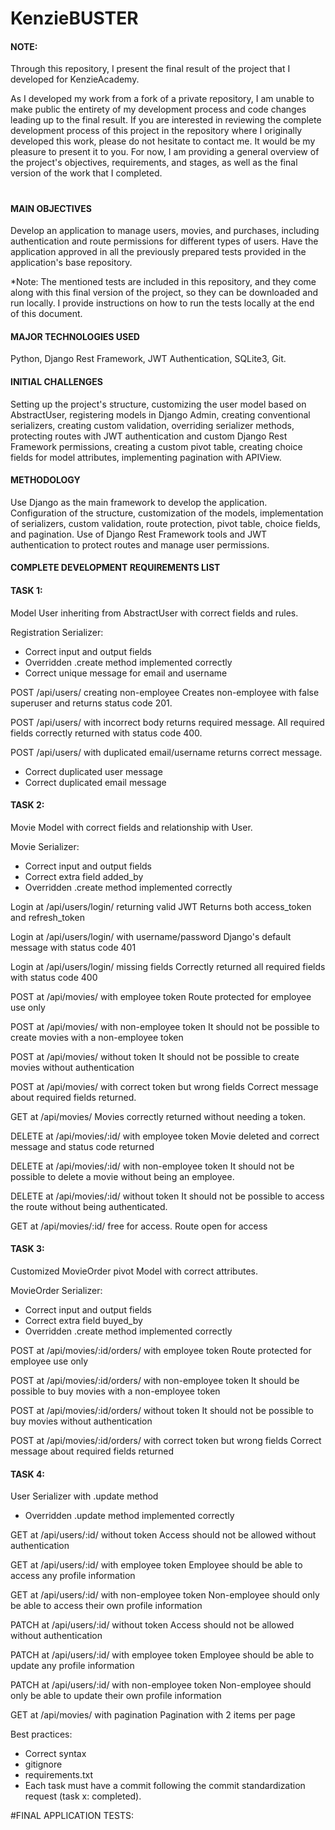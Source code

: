 # KenzieBUSTER

<h4>NOTE:</h4>

Through this repository, I present the final result of the project that I developed for KenzieAcademy.

As I developed my work from a fork of a private repository, I am unable to make public the entirety of my development process and code changes leading up to the final result. If you are interested in reviewing the complete development process of this project in the repository where I originally developed this work, please do not hesitate to contact me. It would be my pleasure to present it to you. For now, I am providing a general overview of the project's objectives, requirements, and stages, as well as the final version of the work that I completed.
#

<h4>MAIN OBJECTIVES</h4>

Develop an application to manage users, movies, and purchases, including authentication and route permissions for different types of users.
Have the application approved in all the previously prepared tests provided in the application's base repository.

*Note: The mentioned tests are included in this repository, and they come along with this final version of the project, so they can be downloaded and run locally. I provide instructions on how to run the tests locally at the end of this document.

<h4>MAJOR TECHNOLOGIES USED</h4>
Python, Django Rest Framework, JWT Authentication, SQLite3, Git.

<h4>INITIAL CHALLENGES</h4>
Setting up the project's structure, customizing the user model based on AbstractUser, registering models in Django Admin, creating conventional serializers, creating custom validation, overriding serializer methods, protecting routes with JWT authentication and custom Django Rest Framework permissions, creating a custom pivot table, creating choice fields for model attributes, implementing pagination with APIView.

<h4>METHODOLOGY</h4>
Use Django as the main framework to develop the application. Configuration of the structure, customization of the models, implementation of serializers, custom validation, route protection, pivot table, choice fields, and pagination. Use of Django Rest Framework tools and JWT authentication to protect routes and manage user permissions.


<h4>COMPLETE DEVELOPMENT REQUIREMENTS LIST</h4>

<h4>TASK 1:</h4>

Model User inheriting from AbstractUser with correct fields and rules.

Registration Serializer:
- Correct input and output fields
- Overridden .create method implemented correctly
- Correct unique message for email and username

POST /api/users/ creating non-employee
Creates non-employee with false superuser and returns status code 201.

POST /api/users/ with incorrect body returns required message.
All required fields correctly returned with status code 400.

POST /api/users/ with duplicated email/username returns correct message.
- Correct duplicated user message
- Correct duplicated email message


<h4>TASK 2:</h4>

Movie Model with correct fields and relationship with User.

Movie Serializer:
- Correct input and output fields
- Correct extra field added_by
- Overridden .create method implemented correctly

Login at /api/users/login/ returning valid JWT
Returns both access_token and refresh_token

Login at /api/users/login/ with username/password
Django's default message with status code 401

Login at /api/users/login/ missing fields
Correctly returned all required fields with status code 400

POST at /api/movies/ with employee token
Route protected for employee use only

POST at /api/movies/ with non-employee token
It should not be possible to create movies with a non-employee token

POST at /api/movies/ without token
It should not be possible to create movies without authentication

POST at /api/movies/ with correct token but wrong fields
Correct message about required fields returned.

GET at /api/movies/
Movies correctly returned without needing a token.

DELETE at /api/movies/:id/ with employee token
Movie deleted and correct message and status code returned

DELETE at /api/movies/:id/ with non-employee token
It should not be possible to delete a movie without being an employee.

DELETE at /api/movies/:id/ without token
It should not be possible to access the route without being authenticated.

GET at /api/movies/:id/ free for access.
Route open for access


<h4>TASK 3:</h4>

Customized MovieOrder pivot Model with correct attributes.

MovieOrder Serializer:
- Correct input and output fields
- Correct extra field buyed_by
- Overridden .create method implemented correctly

POST at /api/movies/:id/orders/ with employee token
Route protected for employee use only

POST at /api/movies/:id/orders/ with non-employee token
It should be possible to buy movies with a non-employee token

POST at /api/movies/:id/orders/ without token
It should not be possible to buy movies without authentication

POST at /api/movies/:id/orders/ with correct token but wrong fields
Correct message about required fields returned


<h4>TASK 4:</h4>

User Serializer with .update method
- Overridden .update method implemented correctly

GET at /api/users/:id/ without token
Access should not be allowed without authentication

GET at /api/users/:id/ with employee token
Employee should be able to access any profile information

GET at /api/users/:id/ with non-employee token
Non-employee should only be able to access their own profile information

PATCH at /api/users/:id/ without token
Access should not be allowed without authentication

PATCH at /api/users/:id/ with employee token
Employee should be able to update any profile information

PATCH at /api/users/:id/ with non-employee token
Non-employee should only be able to update their own profile information

GET at /api/movies/ with pagination
Pagination with 2 items per page

Best practices:
- Correct syntax
- gitignore
- requirements.txt
- Each task must have a commit following the commit standardization request (task x: completed).

#FINAL APPLICATION TESTS:









<!-- 


PRINCIPAIS TECNOLOGIAS UTILIZADAS NO PROJETO
Python, Django Rest Framework, JWT Authentication, SQLite3, Git.


OBJETIVOS DO PROJETO
- Desenvolver uma aplicação para gerenciar usuários, filmes e compras, incluindo autenticação e permissões de rotas para diferentes tipos de usuário.
- Ter a aplicação aprovada em todos os testes previamente preparados e fornecidos no repositório base da aplicação. 

*Observação: Os testes mesncionados a cima constam neste repositório, seguem acompanhando esta versão finalizada do projeto, portanto, podem ser baixados e rodados localmente. Forneço as instruções de como rodar os testes localemnte ao final do presente documento.


DESAFIOS INICIAIS DO PROJETO
Configurar a estrutura do projeto, personalizar o modelo de usuário com base no AbstractUser, registrar modelos no Django Admin, criar serializers convencionais, criar validação personalizada, sobrescrever métodos de serializers, proteger rotas com autenticação JWT e permissões personalizadas do Django Rest Framework, criar tabela pivô personalizada, criar campos de escolha para atributos do modelo, implementar paginação com APIView.

METODOLOGIA
Utilizar o Django como framework principal para desenvolver a aplicação. Configuração da estrutura, personalização dos modelos, implementação dos serializers, validação personalizada, proteção de rotas, tabela pivô, campos de escolha e paginação. Utilização das ferramentas do Django Rest Framework e autenticação JWT para proteger rotas e gerenciar as permissões dos usuários.



CRITÉRIOS PARA O DESENVOLVIMENTO:

VISÃO GERAL

Configurar a estrutura do projeto, incluindo .gitignore, venv, requirements.txt;
Customizar usuário com base no AbstractUser;
Registrar models no Django Admin;
Serializers convencionais;
Validação customizada;
Sobrescrita de métodos de serializers;
Proteção de rotas via autenticação JWT e permissão customizada do Django Rest Framework;
Tabela Pivô customizada;
Campos de escolha para atributos de model;
Paginação com APIView;


LISTA DE REQUISITOS DE DESENVOLVIMENTO COMPLETA

TAREFA 1:

Model User herdando de AbstractUser com os campos e regras corretas.
Serializer de Registro:
- Campos de entrada e saída corretos
- Método .create sobrescrito corretamente
- Mensagem correta de unique em email e username

POST /api/users/ criando non employee
Cria non employee com superuser falso e status code 201.

POST /api/users/ body incorreto retornando mensagem de required.
Todas os campos obrigatórios retornando corretamente com status code 400.

POST /api/users/ com email/username duplicado, retornando mensagem correta.
- Mensagem de user duplicado correta
- Mensagem de email duplicado correta


TAREFA 2:
Model de Movie com campos e relacionamento com User correto.

Serializer de Movie:
- Campos de entrada e saída corretos
- Campo extra added_by correto
- Método .create sobrescrito corretamente


Login em /api/users/login/ retornando JWT válido
Retorna tanto o access_token quanto o refresh_token

Login em /api/users/login/ com username/password
Mensagem padrão do Django com Status code 401

Login em /api/users/login/ faltando campos
Retornado corretamente todos os campos obrigatórios com Status code 400

POST em /api/movies/ com token de employee
Rota protegida para uso apenas por employees

POST em /api/movies/ com token de non employee
Não deve ser possivel criar filmes com token de non employee

POST em /api/movies/ sem token
Não deve ser possivel criar filmes sem autenticação

POST em /api/movies/ com token correto mas campos errados
Retornada mensagem sobre os campos obrigatorios corretamente.

GET em /api/movies/
Retornados os filmes corretamente sem necessidade de token.

DELETE em /api/movies/:id/ com token de employee
Filme deletado e mensagem e status code corretos retornados

DELETE em /api/movies/:id/ com token de non employee
Nao deve ser possivel deletar filme sem ser employee.

DELETE em /api/movies/:id/ sem token
Não deve ser possivel acessar a rota sem estar autenticado.

GET em /api/movies/:id/ livre para acesso.
Rota aberta para acesso


TAREFA 3:

Model pivo MovieOrder customizada com atributos corretos.

Serializer de MovieOrder:
- Campos de entrada e saída corretos
- Campo extra buyed_by correto
- Método .create sobrescrito corretamente

POST em /api/movies/:id/orders/ com token de employee
Rota protegida para uso apenas por employees

POST em /api/movies/:id/orders/ com token de non employee
Deve ser possivel comprar filmes com token de non employee

POST em /api/movies/:id/orders/ sem token
Não deve ser possivel comprar filmes sem autenticação

POST em /api/movies/:id/orders/ com token correto mas campos errados
Retornada mensagem sobre os campos obrigatórios corretamente


TAREFA 4:

Serializer de User com método .update
- Método .update sobrescrito corretamente

GET em /api/users/:id/ sem token
Não deve ser permitido acesso sem autenticação

GET em /api/users/:id/ com token de employee
Employee deve poder acessar informação de qualquer perfil

GET em /api/users/:id/ com token de non employee
Non Employee deve poder acessar somente as informações do seu perfil

PATCH em /api/users/:id/ sem token
Não deve ser permitido acesso sem autenticação

PATCH em /api/users/:id/ com token de employee
Employee deve poder atualizar informação de qualquer perfil

PATCH em /api/users/:id/ com token de non employee
Non Employee deve poder atualizar somente as informações do seu perfil

GET em /api/movies/ com paginação
Paginação com 2 itens por página

Boas práticas:
- Sintaxe correta 
- gitignore 
- requirements.txt
- Cada tarefa deve possuir um commit seguindo o pedido na padronização de commit (tarefa x: finalizada)



-->








<!-- 



# M5 - Kenzie Buster

## Instalação dos pacotes de teste

- Verifique se os pacotes `pytest` e/ou `pytest-testdox` estão instalados globalmente em seu sistema:
```shell
pip list
```
- Caso seja listado o `pytest` e/ou `pytest-testdox` e/ou `pytest-django` em seu ambiente global, utilize os seguintes comando para desinstalá-los globalmente:
```shell
pip uninstall pytest
```

```shell
pip uninstall pytest-testdox
```

```shell
pip uninstall pytest-django
```

A partir disso, prossiga com os passos:

1. Crie seu ambiente virtual:
```bash
python -m venv venv
```

2. Ative seu venv:
```bash
# linux:
source venv/bin/activate

# windows:
.\venv\Scripts\activate

# git bash:
source venv/Scripts/activate
```

3. Instale o pacote `pytest-testdox`:
```shell
pip install pytest-testdox pytest-django
```

5. Vá até o arquivo `pytest.ini` e modifique o nome do projeto `my_project_name.settings` para o nome do **seu_projeto**.settings (onde se encontra o settings.py)

4. Agora é só rodar os testes no diretório principal do projeto:
```shell
pytest --testdox -vvs
```



## Rodando os testes de cada tarefa isoladamente

Ao fim de cada tarefa será possível executar uma suite de testes direcionada àquela tarefa específica. Lembre-se de sempre estar com o **virtual enviroment (venv) ativado**.

- Rodando testes da Tarefa 1:
```python
pytest --testdox -vvs tests/tarefas/t1/
```

- Rodando testes da Tarefa 2:
```python
pytest --testdox -vvs tests/tarefas/t2/
```

- Rodando testes da Tarefa 3:
```python
pytest --testdox -vvs tests/tarefas/t3/
```

- Rodando testes da Tarefa 4:
```python
pytest --testdox -vvs tests/tarefas/t4/
```


-->
